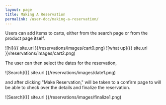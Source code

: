 ```yaml
---
layout: page
title: Making A Reservation
permalink: /user-doc/making-a-reservation/
---
```


Users can add items to carts, either from the search page or from the product page itself.

![hi]({{ site.url }}/reservations/images/cart0.png)
![what up]({{ site.url }}/reservations/images/cart2.png)

The user can then select the dates for the reservation,

![Search]({{ site.url }}/reservations/images/date1.png)

and after clicking "Make Reservation," will be taken to a confirm page to will be able to check over the details and finalize the reservation.

![Search]({{ site.url }}/reservations/images/finalize1.png)
